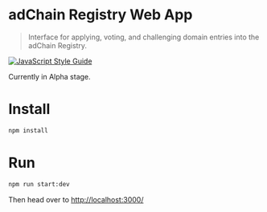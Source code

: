 # adChain Registry Web App

> Interface for applying, voting, and challenging domain entries into the adChain Registry.

[![JavaScript Style Guide](https://cdn.rawgit.com/standard/standard/master/badge.svg)](https://github.com/standard/standard)

Currently in Alpha stage.

# Install

```bash
npm install
```

# Run

```bash
npm run start:dev
```

Then head over to [http://localhost:3000/](http://localhost:3000/)
